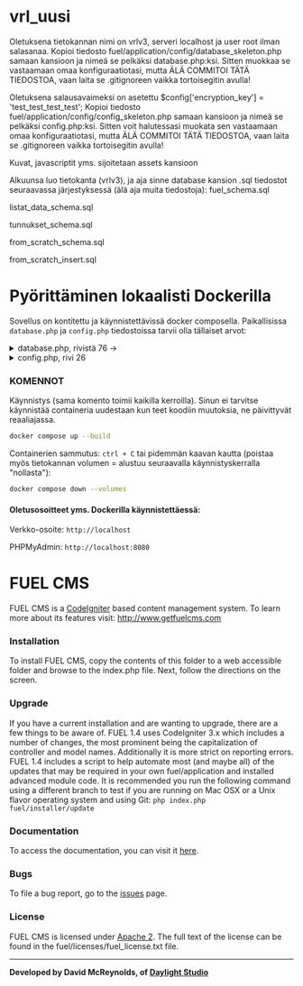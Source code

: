 # vrl_uusi
Oletuksena tietokannan nimi on vrlv3, serveri localhost ja user root ilman salasanaa. Kopioi tiedosto fuel/application/config/database_skeleton.php samaan kansioon ja nimeä se pelkäksi database.php:ksi. Sitten muokkaa se vastaamaan omaa konfiguraatiotasi, mutta ÄLÄ COMMITOI TÄTÄ TIEDOSTOA, vaan laita se .gitignoreen vaikka tortoisegitin avulla!

Oletuksena salausavaimeksi on asetettu $config['encryption_key'] = 'test_test_test_test'; Kopioi tiedosto fuel/application/config/config_skeleton.php samaan kansioon ja nimeä se pelkäksi config.php:ksi. Sitten voit halutessasi muokata sen vastaamaan omaa konfiguraatiotasi, mutta ÄLÄ COMMITOI TÄTÄ TIEDOSTOA, vaan laita se .gitignoreen vaikka tortoisegitin avulla!

Kuvat, javascriptit yms. sijoitetaan assets kansioon

Alkuunsa luo tietokanta (vrlv3), ja aja sinne database kansion .sql tiedostot seuraavassa järjestyksessä (älä aja muita tiedostoja): fuel_schema.sql

listat_data_schema.sql

tunnukset_schema.sql

from_scratch_schema.sql

from_scratch_insert.sql

# Pyörittäminen lokaalisti Dockerilla
Sovellus on kontitettu ja käynnistettävissä docker composella. Paikallisissa `database.php` ja `config.php` tiedostoissa tarvii olla tällaiset arvot:

<details>
<summary>database.php, rivistä 76 -> </summary>

```php
$db['default'] = array(
	'dsn'	=> '',
	'hostname' => 'db',
	'username' => 'root', //EDIT THIS
	'password' => '', //EDIT THIS
	'database' => 'vrlv3', //EDIT THIS
	'dbdriver' => 'mysqli',
	'dbprefix' => '',
	'pconnect' => FALSE,
	'db_debug' => (ENVIRONMENT !== 'production'),
	'cache_on' => FALSE,
	'cachedir' => '',
	'char_set' => 'utf8',
	'dbcollat' => 'utf8_swedish_ci',
	'swap_pre' => '',
	'encrypt' => FALSE,
	'compress' => FALSE,
	'stricton' => FALSE,
	'failover' => array(),
	'save_queries' => TRUE,
	'port' => 3306
);
```

</details>

<details>
<summary>config.php, rivi 26</summary>

```php
$config['base_url'] = 'http://localhost/';
```

</details>

### KOMENNOT

Käynnistys (sama komento toimii kaikilla kerroilla). Sinun ei tarvitse käynnistää containeria uudestaan kun teet koodiin muutoksia, ne päivittyvät reaaliajassa.

```sh
docker compose up --build
```

Containerien sammutus: `ctrl + C` tai pidemmän kaavan kautta (poistaa myös tietokannan volumen = alustuu seuraavalla käynnistyskerralla "nollasta"):

```sh
docker compose down --volumes
```

#### Oletusosoitteet yms. Dockerilla käynnistettäessä:

Verkko-osoite: `http://localhost`

PHPMyAdmin: `http://localhost:8080`

# FUEL CMS
FUEL CMS is a [CodeIgniter](https://codeigniter.com) based content management system. To learn more about its features visit: http://www.getfuelcms.com

### Installation
To install FUEL CMS, copy the contents of this folder to a web accessible folder and browse to the index.php file. Next, follow the directions on the screen. 

### Upgrade
If you have a current installation and are wanting to upgrade, there are a few things to be aware of. FUEL 1.4 uses CodeIgniter 3.x which includes a number of changes, the most prominent being the capitalization of controller and model names. Additionally it is more strict on reporting errors. FUEL 1.4 includes a script to help automate most (and maybe all) of the updates that may be required in your own fuel/application and installed advanced module code. It is recommended you run the following command using a different branch to test if you are running on Mac OSX or a Unix flavor operating system and using Git:
``php index.php fuel/installer/update``

### Documentation
To access the documentation, you can visit it [here](http://docs.getfuelcms.com).

### Bugs
To file a bug report, go to the [issues](http://github.com/daylightstudio/FUEL-CMS/issues) page.

### License
FUEL CMS is licensed under [Apache 2](http://www.apache.org/licenses/LICENSE-2.0.html). The full text of the license can be found in the fuel/licenses/fuel_license.txt file.

___

__Developed by David McReynolds, of [Daylight Studio](http://www.thedaylightstudio.com/)__